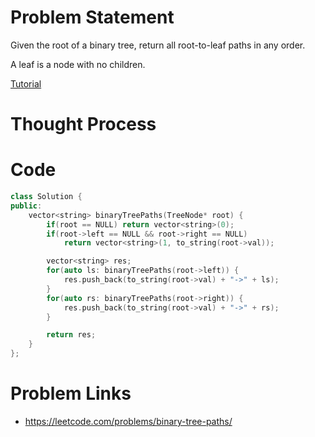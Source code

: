 # Problem Statement
Given the root of a binary tree, return all root-to-leaf paths in any order.

A leaf is a node with no children.

[Tutorial](https://www.youtube.com/watch?v=A6Z5YvsrDtg&list=PL-Jc9J83PIiHYxUk8dSu2_G7MR1PaGXN4&index=29)

# Thought Process

# Code
```cpp
class Solution {
public:
    vector<string> binaryTreePaths(TreeNode* root) {
        if(root == NULL) return vector<string>(0);
        if(root->left == NULL && root->right == NULL)
            return vector<string>(1, to_string(root->val));

        vector<string> res;
        for(auto ls: binaryTreePaths(root->left)) {
            res.push_back(to_string(root->val) + "->" + ls);
        }
        for(auto rs: binaryTreePaths(root->right)) {
            res.push_back(to_string(root->val) + "->" + rs);
        }

        return res;
    }
};
```

# Problem Links
- https://leetcode.com/problems/binary-tree-paths/
